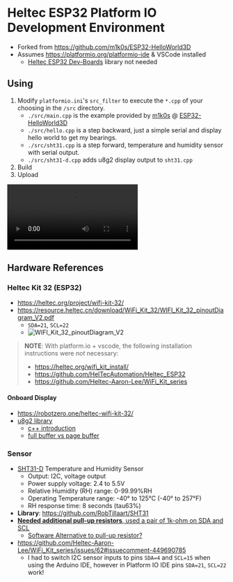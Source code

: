 # Heltec ESP32 Platform IO Development Environment

- Forked from https://github.com/m1k0s/ESP32-HelloWorld3D
- Assumes https://platformio.org/platformio-ide & VSCode installed
  - [Heltec ESP32 Dev-Boards](https://registry.platformio.org/libraries/heltecautomation/Heltec%20ESP32%20Dev-Boards) library not needed

## Using

1. Modify `platformio.ini`'s `src_filter` to execute the `*.cpp` of your choosing in the `/src` directory.
   - `./src/main.cpp` is the example provided by [m1k0s](https://github.com/m1k0s) @ [ESP32-HelloWorld3D](https://github.com/m1k0s/ESP32-HelloWorld3D)
   - `./src/hello.cpp` is a step backward, just a simple serial and display hello world to get my bearings.
   - `./src/sht31.cpp` is a step forward, temperature and humidity sensor with serial output.
   - `./src/sht31-d.cpp` adds u8g2 display output to `sht31.cpp`
2. Build
3. Upload

![](https://user-images.githubusercontent.com/12156/170900373-3bed94a0-c299-4927-aed1-b9afa4e5ccaf.mp4)

## Hardware References

### Heltec Kit 32 (ESP32)

- https://heltec.org/project/wifi-kit-32/
- https://resource.heltec.cn/download/WiFi_Kit_32/WIFI_Kit_32_pinoutDiagram_V2.pdf
  - `SDA=21`, `SCL=22`
  - ![WIFI_Kit_32_pinoutDiagram_V2](https://user-images.githubusercontent.com/12156/171037611-bd17732e-420a-4890-98af-4e5cab34068c.png)

> **NOTE**: With platform.io + vscode, the following installation instructions were _not_ necessary:
>
> - https://heltec.org/wifi_kit_install/
> - https://github.com/HelTecAutomation/Heltec_ESP32
> - https://github.com/Heltec-Aaron-Lee/WiFi_Kit_series

#### Onboard Display

- https://robotzero.one/heltec-wifi-kit-32/
- [u8g2 library](https://github.com/olikraus/u8g2)
  - [c++ introduction](https://github.com/olikraus/u8g2/wiki/u8g2setupcpp#introduction)
  - [full buffer vs page buffer](https://github.com/olikraus/u8g2/wiki/setup_tutorial#u8g2-full-buffer--page-buffer-and-u8x8-mode)

### Sensor

- [SHT31-D](https://www.amazon.com/gp/product/B07ZSZW92J/ref=ppx_yo_dt_b_search_asin_title?ie=UTF8&psc=1) Temperature and Humidity Sensor
  - Output: I2C, voltage output
  - Power supply voltage: 2.4 to 5.5V
  - Relative Humidity (RH) range: 0-99.99%RH
  - Operating Temperature range: -40° to 125°C (-40° to 257°F)
  - RH response time: 8 seconds (tau63%)
- **Library**: https://github.com/RobTillaart/SHT31
- [**Needed additional pull-up resistors**, used a pair of 1k-ohm on SDA and SCL](https://github.com/espressif/arduino-esp32/issues/1395#issuecomment-387771512)
  - [Software Alternative to pull-up resistor?](https://www.upesy.com/blogs/tutorials/how-to-use-gpio-pins-of-esp32-with-arduino)
- https://github.com/Heltec-Aaron-Lee/WiFi_Kit_series/issues/62#issuecomment-449690785
  - I had to switch I2C sensor inputs to pins `SDA=4` and `SCL=15` when using the Arduino IDE, however in Platform IO IDE pins `SDA=21`, `SCL=22` work!
